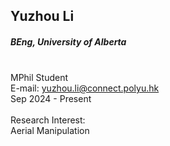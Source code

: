 ## Yuzhou Li
##### BEng, University of Alberta

<div align="justify">
<br/>MPhil Student
<br/>E-mail: <a href="mailto:yuzhou.li@connect.polyu.hk">yuzhou.li@connect.polyu.hk</a>
<br/>
Sep 2024 - Present
<br/><br/>
Research Interest: <br/>
Aerial Manipulation
</div>
